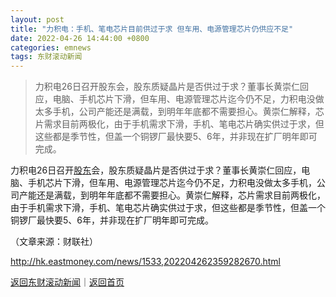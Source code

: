 ```yaml
---
layout: post
title: "力积电：手机、笔电芯片目前供过于求 但车用、电源管理芯片仍供应不足"
date: 2022-04-26 14:44:00 +0800
categories: emnews
tags: 东财滚动新闻
---
```

> 力积电26日召开股东会，股东质疑晶片是否供过于求？董事长黄崇仁回应，电脑、手机芯片下滑，但车用、电源管理芯片迄今仍不足，力积电没做太多手机，公司产能还是满载，到明年年底都不需要担心。黄崇仁解释，芯片需求目前两极化，由于手机需求下滑，手机、笔电芯片确实供过于求，但这些都是季节性，但盖一个铜锣厂最快要5、6年，并非现在扩厂明年即可完成。

<p>力积电26日召开<span id="Info.3286"><a href="http://data.eastmoney.com/gdfx/" class="infokey">股东</a></span>会，股东质疑晶片是否供过于求？董事长黄崇仁回应，电脑、手机芯片下滑，但车用、电源管理芯片迄今仍不足，力积电没做太多手机，公司产能还是满载，到明年年底都不需要担心。黄崇仁解释，芯片需求目前两极化，由于手机需求下滑，手机、笔电芯片确实供过于求，但这些都是季节性，但盖一个铜锣厂最快要5、6年，并非现在扩厂明年即可完成。 </p><p class="em_media">（文章来源：财联社）</p>

<http://hk.eastmoney.com/news/1533,202204262359282670.html>

[返回东财滚动新闻](//finews.withounder.com/emnews/)｜[返回首页](//finews.withounder.com/)